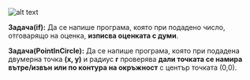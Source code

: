 ![alt text](https://i.ibb.co/H4CWhHx/Operators-precedence.png)

**Задача(if):** Да се напише програма, която при подадено число, отговарящо на оценка, **изписва оценката с думи**.  

**Задача(PointInCircle):** Да се напише програма, която при подадена двумерна точка **(х, у)** и радиус **r** проверява **дали точката се намира вътре/извън или по контура на окръжност** с център точката (0,0).
